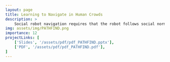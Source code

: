 ```yaml
---
layout: page
title: Learning to Navigate in Human Crowds
description: >
    Social robot navigation requires that the robot follows social norms while navigating towards its goal. Current algorithms model pedestrians as independent agents, making the problem computationally intractable and degrading overall performance in dense human crowds. In this work, we explore various ways to enhance the robot’s performance in environments with a higher number of pedestrians and aim to achieve well-behaved scaling. Specifically, we compare different approaches common in the literature such as state reduction, reward shaping, and curriculum learning. We find that the use of curriculum learning closely approximates optimal (human-like) behavior. The report serves as supplemental information, while the presentation includes the results of the experiments including animated visualizations.
img: assets/img/PATHFIND.png
importance: 12
projectLinks: [
    ['Slides', '/assets/pdf/pdf_PATHFIND.pptx'], 
    ['PDF', '/assets/pdf/pdf_PATHFIND.pdf'], 
]
---
```

